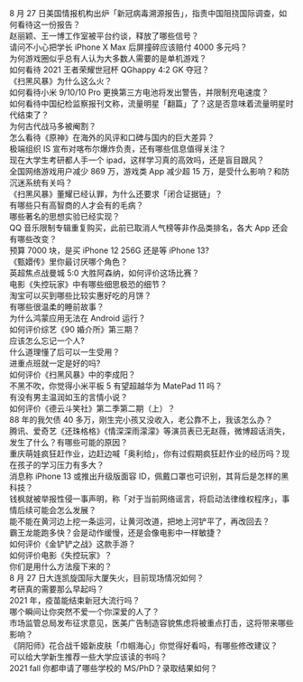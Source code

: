 8 月 27 日美国情报机构出炉「新冠病毒溯源报告」，指责中国阻挠国际调查，如何看待这一份报告？  
赵丽颖、王一博工作室被平台约谈，释放了哪些信号？  
请问不小心把学长 iPhone X Max 后屏撞碎应该赔付 4000 多元吗？  
为何游戏圈似乎总有人认为大多数人需要的是单机游戏？  
如何看待 2021 王者荣耀世冠杯 QGhappy 4:2 GK 夺冠？  
《扫黑风暴》为什么这么火？  
如何看待小米 9/10/10 Pro 更换第三方电池将发出警告，并限制充电速度？  
如何看待中国纪检监察报刊文称，流量明星「翻篇」了？这是否意味着流量明星时代结束了？  
为何古代战马多被阉割？  
怎么看待《原神》在海外的风评和口碑与国内的巨大差异？  
极端组织 IS 宣布对喀布尔爆炸负责，还有哪些信息值得关注？  
现在大学生考研都人手一个 ipad，这样学习真的高效吗，还是盲目跟风？  
全国网络游戏用户减少 869 万，游戏类 App 减少超 15 万，是受什么影响？和防沉迷系统有关吗？  
《扫黑风暴》董耀已经认罪，为什么还要求「闭合证据链」？  
有哪些只有高智商的人才会有的毛病？  
哪些著名的思想实验已经实现？  
QQ 音乐限制专辑重复购买，此前已取消人气榜等非作品类排名，各大 App 还会有哪些改变？  
预算 7000 块，是买 iPhone 12  256G 还是等 iPhone 13?  
《甄嬛传》里你最讨厌哪个角色？  
英超焦点战曼城 5:0 大胜阿森纳，如何评价这场比赛？  
电影《失控玩家》中有哪些细思极恐的细节？  
淘宝可以买到哪些比较实惠好吃的月饼？  
有哪些很温柔的睡前故事？  
为什么鸿蒙应用无法在 Android 运行？  
如何评价综艺《90 婚介所》第三期？  
应该怎么忘记一个人?  
什么道理懂了后可以一生受用？  
进重点班就一定是好的吗?  
如何评价《扫黑风暴》中的李成阳？  
不黑不吹，你觉得小米平板 5 有望超越华为 MatePad 11 吗？  
有没有男主温润如玉的言情小说？  
如何评价《德云斗笑社》第二季第二期（上）？  
88 年的我欠债 40 多万，刚生完小孩又没收入，老公靠不上，我该怎么办？  
腾讯、爱奇艺《还珠格格》《情深深雨濛濛》等演员表已无赵薇，微博超话消失，发生了什么？有哪些可能的原因？  
重庆萌娃疯狂赶作业，边赶边喊「奥利给」，你有过假期疯狂赶作业的经历吗？现在孩子的学习压力有多大？  
消息称 iPhone 13 或推出升级版面容 ID，佩戴口罩也可识别，其背后是怎样的黑科技？  
钱枫就被举报性侵一事声明，称「对于当前网络谣言，将启动法律维权程序」，事情后续可能会怎么发展？  
能不能在黄河边上挖一条运河，让黄河改道，把地上河铲平了，再改回去？  
霸王龙能跑多快？会是动作缓慢，还是会像电影中一样敏捷？  
如何评价《金铲铲之战》这款手游？  
如何评价电影《失控玩家》？  
你们是用什么方法瘦下来的？  
8 月 27 日大连凯旋国际大厦失火，目前现场情况如何？  
考研真的需要那么早起吗？  
2021 年，疫苗能结束新冠大流行吗？  
哪个瞬间让你突然不爱一个你深爱的人了？  
市场监管总局发布征求意见，医美广告制造容貌焦虑将被重点打击，这将带来哪些影响？  
《阴阳师》花合战千姬新皮肤「巾帼海心」你觉得好看吗，有哪些修改建议？  
可以给大学新生推荐一些大学应该读的书吗？  
2021 fall 你都申请了哪些学校的 MS/PhD？录取结果如何？  
